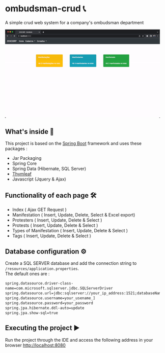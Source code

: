 # ombudsman-crud 📞

A simple crud web system for a company's ombudsman department

![](/src/doc/web-system.gif)

## What's inside 🤔
This project is based on the [Spring Boot](http://projects.spring.io/spring-boot/) framework and uses these packages :
- Jar Packaging
- Spring Core
- Spring Data (Hibernate, SQL Server)
- [Thymleaf](https://thymeleaf.org)
- Javascript (Jquery & Ajax)

## Functionality of each page 🛠️
- Index ( Ajax GET Request )
- Manifestation ( Insert, Update, Delete, Select & Excel export) 
- Protesters ( Insert, Update, Delete & Select )
- Protests ( Insert, Update, Delete & Select )
- Types of Manifestation ( Insert, Update, Delete & Select )
- Tags ( Insert, Update, Delete & Select )


## Database configuration ⚙️
Create a SQL SERVER database and add the connection string to `/resources/application.properties`.  
The default ones are :

```properties
spring.datasource.driver-class-name=com.microsoft.sqlserver.jdbc.SQLServerDriver
spring.datasource.url=jdbc:sqlserver://your_ip_address:1521;databaseName=YOUR_DATABASE_NAME
spring.datasource.username=your_usename_]
spring.datasource.password=your_password
spring.jpa.hibernate.ddl-auto=update
spring.jpa.show-sql=true
```

## Executing the project ▶️
Run the project through the IDE and access the following address in your browser [http://localhost:8080](http://localhost:8080)
